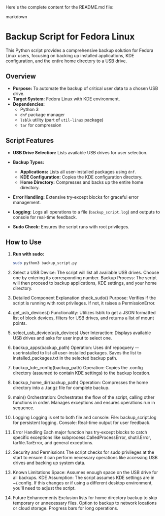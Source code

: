 
Here's the complete content for the README.md file:

markdown
# Backup Script for Fedora Linux

This Python script provides a comprehensive backup solution for Fedora Linux users, focusing on backing up installed applications, KDE configuration, and the entire home directory to a USB drive.

## Overview

- **Purpose:** To automate the backup of critical user data to a chosen USB drive.
- **Target System:** Fedora Linux with KDE environment.
- **Dependencies:** 
  - Python 3
  - `dnf` package manager
  - `lsblk` utility (part of `util-linux` package)
  - `tar` for compression

## Script Features

- **USB Drive Selection:** Lists available USB drives for user selection.
- **Backup Types:**
  - **Applications:** Lists all user-installed packages using `dnf`.
  - **KDE Configuration:** Copies the KDE configuration directory.
  - **Home Directory:** Compresses and backs up the entire home directory.

- **Error Handling:** Extensive try-except blocks for graceful error management.
- **Logging:** Logs all operations to a file (`backup_script.log`) and outputs to console for real-time feedback.
- **Sudo Check:** Ensures the script runs with root privileges.

## How to Use

1. **Run with sudo:**
   ```bash
   sudo python3 backup_script.py
   ```

2. Select a USB Device: 
The script will list all available USB drives. Choose one by entering its corresponding number.
Backup Process: 
The script will then proceed to backup applications, KDE settings, and your home directory.

3. Detailed Component Explanation
check_sudo()
Purpose: Verifies if the script is running with root privileges. If not, it raises a PermissionError.

4. get_usb_devices()
Functionality: Utilizes lsblk to get a JSON formatted list of block devices, filters for USB drives, and returns a list of mount points.

5. select_usb_device(usb_devices)
User Interaction: Displays available USB drives and asks for user input to select one.

6. backup_apps(backup_path)
Operation: 
Uses dnf repoquery --userinstalled to list all user-installed packages.
Saves the list to installed_packages.txt in the selected backup path.

7. backup_kde_config(backup_path)
Operation: 
Copies the .config directory (assumed to contain KDE settings) to the backup location.

8. backup_home_dir(backup_path)
Operation: 
Compresses the home directory into a .tar.gz file for complete backup.

9. main()
Orchestration: 
Orchestrates the flow of the script, calling other functions in order.
Manages exceptions and ensures operations run in sequence.

10. Logging
Logging is set to both file and console:
File: backup_script.log for persistent logging.
Console: Real-time output for user feedback.

11. Error Handling
Each major function has try-except blocks to catch specific exceptions like subprocess.CalledProcessError, shutil.Error, tarfile.TarError, and general exceptions.

12. Security and Permissions
The script checks for sudo privileges at the start to ensure it can perform necessary operations like accessing USB drives and backing up system data.

13. Known Limitations
Space: Assumes enough space on the USB drive for all backups.
KDE Assumption: The script assumes KDE settings are in ~/.config. If this changes or if using a different desktop environment, you'll need to adjust the script.

14. Future Enhancements
Exclusion lists for home directory backup to skip temporary or unnecessary files.
Option to backup to network locations or cloud storage.
Progress bars for long operations.
